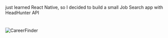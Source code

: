 just learned React Native, so I decided to build a small Job Search app with HeadHunter API
#
![CareerFinder](https://github.com/withapoll/CareerFinder/assets/59768263/045a61e9-858d-4ee4-a06d-7f092dce45be)
